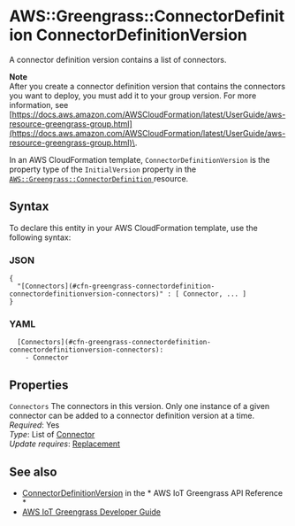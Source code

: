 # AWS::Greengrass::ConnectorDefinition ConnectorDefinitionVersion<a name="aws-properties-greengrass-connectordefinition-connectordefinitionversion"></a>

<a name="aws-properties-greengrass-connectordefinition-connectordefinitionversion-description"></a>A connector definition version contains a list of connectors\.

**Note**  
After you create a connector definition version that contains the connectors you want to deploy, you must add it to your group version\. For more information, see [https://docs.aws.amazon.com/AWSCloudFormation/latest/UserGuide/aws-resource-greengrass-group.html](https://docs.aws.amazon.com/AWSCloudFormation/latest/UserGuide/aws-resource-greengrass-group.html)\.

<a name="aws-properties-greengrass-connectordefinition-connectordefinitionversion-inheritance"></a> In an AWS CloudFormation template, `ConnectorDefinitionVersion` is the property type of the `InitialVersion` property in the [ `AWS::Greengrass::ConnectorDefinition` ](https://docs.aws.amazon.com/AWSCloudFormation/latest/UserGuide/aws-resource-greengrass-connectordefinition.html) resource\.

## Syntax<a name="aws-properties-greengrass-connectordefinition-connectordefinitionversion-syntax"></a>

To declare this entity in your AWS CloudFormation template, use the following syntax:

### JSON<a name="aws-properties-greengrass-connectordefinition-connectordefinitionversion-syntax.json"></a>

```
{
  "[Connectors](#cfn-greengrass-connectordefinition-connectordefinitionversion-connectors)" : [ Connector, ... ]
}
```

### YAML<a name="aws-properties-greengrass-connectordefinition-connectordefinitionversion-syntax.yaml"></a>

```
  [Connectors](#cfn-greengrass-connectordefinition-connectordefinitionversion-connectors): 
    - Connector
```

## Properties<a name="aws-properties-greengrass-connectordefinition-connectordefinitionversion-properties"></a>

`Connectors`  <a name="cfn-greengrass-connectordefinition-connectordefinitionversion-connectors"></a>
The connectors in this version\. Only one instance of a given connector can be added to a connector definition version at a time\.  
*Required*: Yes  
*Type*: List of [Connector](aws-properties-greengrass-connectordefinition-connector.md)  
*Update requires*: [Replacement](https://docs.aws.amazon.com/AWSCloudFormation/latest/UserGuide/using-cfn-updating-stacks-update-behaviors.html#update-replacement)

## See also<a name="aws-properties-greengrass-connectordefinition-connectordefinitionversion--seealso"></a>
+  [ConnectorDefinitionVersion](https://docs.aws.amazon.com/greengrass/latest/apireference/definitions-connectordefinitionversion.html) in the * AWS IoT Greengrass API Reference * 
+  [AWS IoT Greengrass Developer Guide](https://docs.aws.amazon.com/greengrass/latest/developerguide/) 